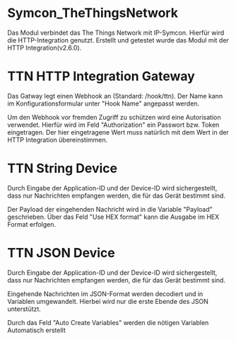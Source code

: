 # Symcon_TheThingsNetwork

Das Modul verbindet das The Things Network mit IP-Symcon. Hierfür wird die HTTP-Integration genutzt. 
Erstellt und getestet wurde das Modul mit der HTTP Integration(v2.6.0).


# TTN HTTP Integration Gateway
Das Gatway legt einen Webhook an (Standard: /hook/ttn).
Der Name kann im Konfigurationsformular unter "Hook Name" angepasst werden.

Um den Webhook vor fremden Zugriff zu schützen wird eine Autorisation verwendet. Hierfür wird im Feld "Authorization" ein Passwort bzw. Token eingetragen. 
Der hier eingetragene Wert muss natürlich mit dem Wert in der HTTP Integration übereinstimmen. 


# TTN String Device
Durch Eingabe der Application-ID und der Device-ID wird sichergestellt, dass nur Nachrichten empfangen werden, die für das Gerät bestimmt sind. 

Der Payload der eingehenden Nachricht wird in die Variable "Payload" geschrieben. 
Über das Feld "Use HEX format" kann die Ausgabe im HEX Format erfolgen.

# TTN JSON Device
Durch Eingabe der Application-ID und der Device-ID wird sichergestellt, dass nur Nachrichten empfangen werden, die für das Gerät bestimmt sind. 

Eingehende Nachrichten im JSON-Format werden decodiert und in Variablen umgewandelt. Hierbei wird nur die erste Ebende des JSON unterstützt.

Durch das Feld "Auto Create Variables" werden die nötigen Variablen Automatisch erstellt